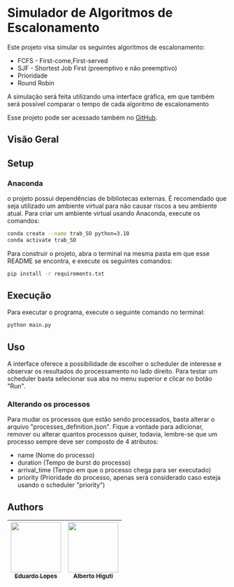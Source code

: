 # Simulador de Algoritmos de Escalonamento

Este projeto visa simular os seguintes algoritmos de escalonamento:

- FCFS - First-come,First-served
- SJF - Shortest Job First (preemptivo e não preemptivo)
- Prioridade
- Round Robin

A simulação será feita utilizando uma interface gráfica, em que também será possível comparar o tempo de cada algoritmo de escalonamento 

Esse projeto pode ser acessado também no [GitHub](https://github.com/edu010101/Trabalho2_SO.git).

## Visão Geral

<!--TODO-->

## Setup

### Anaconda

o projeto possui dependências de bibliotecas externas. É recomendado que seja utilizado um ambiente virtual para não causar riscos a seu ambiente atual. Para criar um ambiente virtual usando Anaconda, execute os comandos:

```bash
conda create --name trab_SO python=3.10
conda activate trab_SO
```

Para construir o projeto, abra o terminal na mesma pasta em que esse README se encontra, e execute os seguintes comandos:
```bash
pip install -r requirements.txt
```

## Execução

Para executar o programa, execute o seguinte comando no terminal:

```bash
python main.py
```

## Uso

A interface oferece a possibilidade de escolher o scheduler de interesse e observar os resultados do processamento no lado direito.
Para testar um scheduler basta selecionar sua aba no menu superior e clicar no botão "Run".

### Alterando os processos

Para mudar os processos que estão sendo processados, basta alterar o arquivo "processes_definition.json". Fique a vontade para adicionar, remover ou alterar quantos processos quiser, todavia, lembre-se que um processo sempre deve ser composto de 4 atributos:

- name (Nome do processo)
- duration (Tempo de burst do processo)
- arrival_time (Tempo em que o processo chega para ser executado)
- priority (Prioridade do processo, apenas será considerado caso esteja usando o scheduler "priority")


## Authors

|  [<img src="https://github.com/edu010101.png?size=460&u=071f7791bb03f8e102d835bdb9c2f0d3d24e8a34&v=4" width=115><br><sub>Eduardo Lopes</sub>](https://github.com/edu010101) |  [<img src="https://github.com/albertohiguti.png?size=460&u=071f7791bb03f8e102d835bdb9c2f0d3d24e8a34&v=4" width=115><br><sub>Alberto Higuti</sub>](https://github.com/albertohiguti) 
| :---: | :---: |

